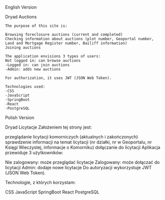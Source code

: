 English Version

Dryad Auctions
    
    The purpose of this site is:
    
    Browsing foreclosure auctions (current and completed)
    Checking information about auctions (plot number, Geoportal number, Land and Mortgage Register number, Bailiff information)
    Joining auctions
    
    The application envisions 3 types of users:
    Not logged in: can browse auctions
    -Logged in: can join auctions
    -Admin: adds new auctions
    
    For authorization, it uses JWT (JSON Web Token).
    
    Technologies used:
    -CSS
    -JavaScript
    -SpringBoot
    -React
    -PostgreSQL


Polish Version

Dryad Licytacje
Założeniem tej strony jest:

przeglądanie licytacji komorniczych (aktualnych i zakończonych)
sprawdzenie informacji na temat licytacji (nr działki, nr w Geoportalu, nr Księgi Wieczystej, informacje o Komorniku)
dołączanie do licytacji
Aplikacja przewiduje 3 użytkowników:

Nie zalogowany: może przeglądać licytacje
Zalogowany: może dołączać do licytacji
Admin: dodaje nowe licytacje
Do autoryzacji wykorzystuje JWT (JSON Web Token).

Technologie, z których korzystam:

CSS
JavaScript
SpringBoot
React
PostgreSQL
